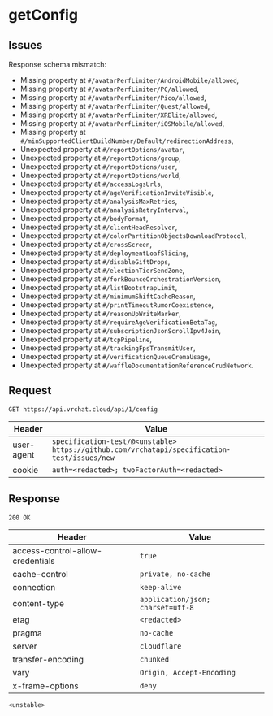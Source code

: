 # getConfig

## Issues
Response schema mismatch:
* Missing property at ``#/avatarPerfLimiter/AndroidMobile/allowed``,
* Missing property at ``#/avatarPerfLimiter/PC/allowed``,
* Missing property at ``#/avatarPerfLimiter/Pico/allowed``,
* Missing property at ``#/avatarPerfLimiter/Quest/allowed``,
* Missing property at ``#/avatarPerfLimiter/XRElite/allowed``,
* Missing property at ``#/avatarPerfLimiter/iOSMobile/allowed``,
* Missing property at ``#/minSupportedClientBuildNumber/Default/redirectionAddress``,
* Unexpected property at ``#/reportOptions/avatar``,
* Unexpected property at ``#/reportOptions/group``,
* Unexpected property at ``#/reportOptions/user``,
* Unexpected property at ``#/reportOptions/world``,
* Unexpected property at ``#/accessLogsUrls``,
* Unexpected property at ``#/ageVerificationInviteVisible``,
* Unexpected property at ``#/analysisMaxRetries``,
* Unexpected property at ``#/analysisRetryInterval``,
* Unexpected property at ``#/bodyFormat``,
* Unexpected property at ``#/clientHeadResolver``,
* Unexpected property at ``#/colorPartitionObjectsDownloadProtocol``,
* Unexpected property at ``#/crossScreen``,
* Unexpected property at ``#/deploymentLoafSlicing``,
* Unexpected property at ``#/disableGiftDrops``,
* Unexpected property at ``#/electionTierSendZone``,
* Unexpected property at ``#/forkBounceOrchestrationVersion``,
* Unexpected property at ``#/listBootstrapLimit``,
* Unexpected property at ``#/minimumShiftCacheReason``,
* Unexpected property at ``#/printTimeoutRumorCoexistence``,
* Unexpected property at ``#/reasonUpWriteMarker``,
* Unexpected property at ``#/requireAgeVerificationBetaTag``,
* Unexpected property at ``#/subscriptionJsonScrollIpv4Join``,
* Unexpected property at ``#/tcpPipeline``,
* Unexpected property at ``#/trackingFpsTransmitUser``,
* Unexpected property at ``#/verificationQueueCremaUsage``,
* Unexpected property at ``#/waffleDocumentationReferenceCrudNetwork``.
## Request
`GET https://api.vrchat.cloud/api/1/config`

| Header | Value |
| ------ | ----- |
| user-agent | `specification-test/@<unstable> https://github.com/vrchatapi/specification-test/issues/new` |
| cookie | `auth=<redacted>; twoFactorAuth=<redacted>` |


## Response
`200 OK`

| Header | Value |
| ------ | ----- |
| access-control-allow-credentials | `true` |
| cache-control | `private, no-cache` |
| connection | `keep-alive` |
| content-type | `application/json; charset=utf-8` |
| etag | `<redacted>` |
| pragma | `no-cache` |
| server | `cloudflare` |
| transfer-encoding | `chunked` |
| vary | `Origin, Accept-Encoding` |
| x-frame-options | `deny` |

```jsonc
<unstable>
```
